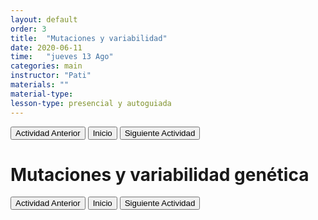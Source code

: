 ```yaml
---
layout: default
order: 3
title:  "Mutaciones y variabilidad"
date: 2020-06-11
time:   "jueves 13 Ago"
categories: main
instructor: "Pati"
materials: ""
material-type: 
lesson-type: presencial y autoguiada
---
```


<a href="https://pesalerno.github.io/genetica-ago-2020/main/2020/08/01/2_herencia.html"><button>Actividad Anterior</button></a>		<a href="https://pesalerno.github.io/genetica-ago-2020/"><button>Inicio</button></a>  <a href="https://pesalerno.github.io/genetica-ago-2020/main/2020/08/01/4_herencia-2.html"><button>Siguiente Actividad</button></a>

# Mutaciones y variabilidad genética

<a href="https://pesalerno.github.io/genetica-ago-2020/main/2020/08/01/2_herencia.html"><button>Actividad Anterior</button></a>		<a href="https://pesalerno.github.io/genetica-ago-2020/"><button>Inicio</button></a>  <a href="https://pesalerno.github.io/genetica-ago-2020/main/2020/08/01/4_herencia-2.html"><button>Siguiente Actividad</button></a>
